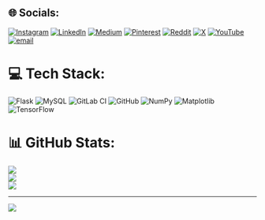 


## 🌐 Socials:
[![Instagram](https://img.shields.io/badge/Instagram-%23E4405F.svg?logo=Instagram&logoColor=white)](https://instagram.com/https://www.instagram.com/monarch_codes/) [![LinkedIn](https://img.shields.io/badge/LinkedIn-%230077B5.svg?logo=linkedin&logoColor=white)](https://linkedin.com/in/https://www.linkedin.com/in/e-y-s-v-s-abhay/) [![Medium](https://img.shields.io/badge/Medium-12100E?logo=medium&logoColor=white)](https://medium.com/@https://medium.com/@abhayemani8) [![Pinterest](https://img.shields.io/badge/Pinterest-%23E60023.svg?logo=Pinterest&logoColor=white)](https://pinterest.com/https://in.pinterest.com/abhayemani8/) [![Reddit](https://img.shields.io/badge/Reddit-%23FF4500.svg?logo=Reddit&logoColor=white)](https://reddit.com/user/https://www.reddit.com/user/Monarch_royale/) [![X](https://img.shields.io/badge/X-black.svg?logo=X&logoColor=white)](https://x.com/https://x.com/monarch_royale) [![YouTube](https://img.shields.io/badge/YouTube-%23FF0000.svg?logo=YouTube&logoColor=white)](https://youtube.com/@https://www.youtube.com/@Monarch_Royale) [![email](https://img.shields.io/badge/Email-D14836?logo=gmail&logoColor=white)](mailto:abhayemani8@gmail.com) 

# 💻 Tech Stack:
![Flask](https://img.shields.io/badge/flask-%23000.svg?style=for-the-badge&logo=flask&logoColor=white) ![MySQL](https://img.shields.io/badge/mysql-4479A1.svg?style=for-the-badge&logo=mysql&logoColor=white) ![GitLab CI](https://img.shields.io/badge/gitlab%20CI-%23181717.svg?style=for-the-badge&logo=gitlab&logoColor=white) ![GitHub](https://img.shields.io/badge/github-%23121011.svg?style=for-the-badge&logo=github&logoColor=white) ![NumPy](https://img.shields.io/badge/numpy-%23013243.svg?style=for-the-badge&logo=numpy&logoColor=white) ![Matplotlib](https://img.shields.io/badge/Matplotlib-%23ffffff.svg?style=for-the-badge&logo=Matplotlib&logoColor=black) ![TensorFlow](https://img.shields.io/badge/TensorFlow-%23FF6F00.svg?style=for-the-badge&logo=TensorFlow&logoColor=white)
# 📊 GitHub Stats:
![](https://github-readme-stats.vercel.app/api?username=MONARCH1108&theme=dark&hide_border=false&include_all_commits=false&count_private=false)<br/>
![](https://nirzak-streak-stats.vercel.app/?user=MONARCH1108&theme=dark&hide_border=false)<br/>
![](https://github-readme-stats.vercel.app/api/top-langs/?username=MONARCH1108&theme=dark&hide_border=false&include_all_commits=false&count_private=false&layout=compact)

---
[![](https://visitcount.itsvg.in/api?id=MONARCH1108&icon=2&color=0)](https://visitcount.itsvg.in)

<!-- Proudly created with GPRM ( https://gprm.itsvg.in ) -->
